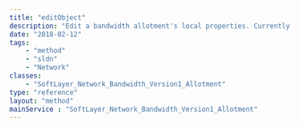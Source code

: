 ```yaml
---
title: "editObject"
description: "Edit a bandwidth allotment's local properties. Currently you may only change an allotment's name. Use the [SoftLayer_Network_Bandwidth_Version1_Allotment::reassignServers](/reference/datatypes/$1/#$2) and [SoftLayer_Network_Bandwidth_Version1_Allotment::unassignServers](/reference/datatypes/$1/#$2) methods to move servers in and out of your allotments. "
date: "2018-02-12"
tags:
    - "method"
    - "sldn"
    - "Network"
classes:
    - "SoftLayer_Network_Bandwidth_Version1_Allotment"
type: "reference"
layout: "method"
mainService : "SoftLayer_Network_Bandwidth_Version1_Allotment"
---
```

